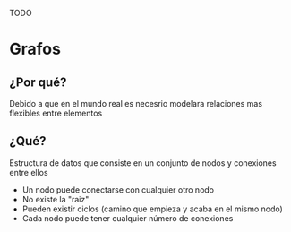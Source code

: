 TODO

# Grafos

## ¿Por qué?

Debido a que en el mundo real es necesrio modelara relaciones mas flexibles entre elementos

## ¿Qué?

Estructura de datos que consiste en un conjunto de nodos y conexiones entre ellos

- Un nodo puede conectarse con cualquier otro nodo
- No existe la "raiz"
- Pueden existir ciclos (camino que empieza y acaba en el mismo nodo)
- Cada nodo puede tener cualquier número de conexiones
